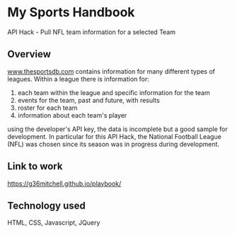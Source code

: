 # My Sports Handbook
API Hack  - Pull NFL team information for a selected Team

## Overview
www.thesportsdb.com contains information for many different types of leagues.  Within a league there is 
information for: 
1. each team within the league and specific information for the team
2. events for the team, past and future, with results
3. roster for each team
4. information about each team's player

using the developer's API key, the data is incomplete but a good sample for development.  In particular for
this API Hack, the National Football League (NFL) was chosen since its season was in progress during 
development.

## Link to work
 https://g36mitchell.github.io/playbook/
 
## Technology used
 HTML, CSS, Javascript, JQuery
